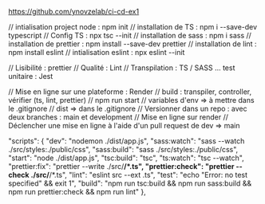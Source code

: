 https://github.com/ynovzelab/ci-cd-ex1

// intialisation project node : npm init
// installation de TS : npm i --save-dev typescript
// Config TS : npx tsc --init
// installation de sass : npm i sass
// installation de prettier : npm install --save-dev prettier
// installation de lint : npm install eslint 
// intialisation eslint : npx eslint --init

// Lisibilité : prettier 
// Qualité : Lint
// Transpilation : TS / SASS
... test unitaire : Jest

// Mise en ligne sur une plateforme : Render 
// build : transpiler, controller, vérifier (ts, lint, prettier)
// npm run start 
// variables d'env => à mettre dans le .gitignore
// dist => dans le .gitignore
// Versionner dans un repo : avec deux branches : main et development
// Mise en ligne sur render 
// Déclencher une mise en ligne à l'aide d'un pull request de dev => main

  "scripts": {
    "dev": "nodemon ./dist/app.js",
    "sass:watch": "sass --watch ./src/styles:./public/css",
    "sass:build": "sass ./src/styles:./public/css",
    "start": "node ./dist/app.js",
    "tsc:build": "tsc",
    "ts:watch": "tsc --watch",
    "prettier:fix": "prettier --write ./src/**/*.ts",
    "prettier:check": "prettier --check ./src/**/*.ts",
    "lint": "eslint src --ext .ts",
    "test": "echo \"Error: no test specified\" && exit 1",
    "build": "npm run tsc:build && npm run sass:build && npm run prettier:check && npm run lint"
  },